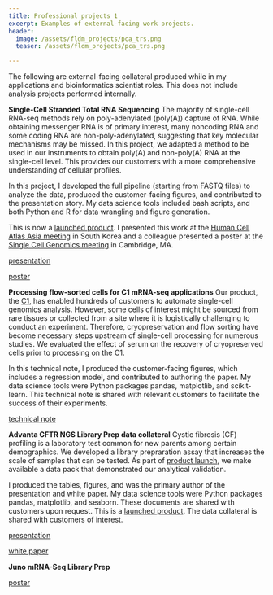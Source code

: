 ```yaml
---
title: Professional projects 1
excerpt: Examples of external-facing work projects.
header:
  image: /assets/fldm_projects/pca_trs.png
  teaser: /assets/fldm_projects/pca_trs.png

---
```


The following are external-facing collateral produced while in my applications and bioinformatics scientist roles. This does not include analysis projects performed internally.


**Single-Cell Stranded Total RNA Sequencing**
The majority of single-cell RNA-seq methods rely on poly-adenylated (poly(A)) capture of RNA. While obtaining messenger RNA is of primary interest, many noncoding RNA and some coding RNA are non-poly-adenylated, suggesting that key molecular mechanisms may be missed. In this project, we adapted a method to be used in our instruments to obtain poly(A) and non-poly(A) RNA at the single-cell level. This provides our customers with a more comprehensive understanding of cellular profiles.

In this project, I developed the full pipeline (starting from FASTQ files) to analyze the data, produced the customer-facing figures, and contributed to the presentation story. My data science tools included bash scripts, and both Python and R for data wrangling and figure generation.

This is now a [launched product](https://www.fluidigm.com/c1openapp/scripthub/script/2018-09/total-rna-seq-1537231959922-5). I presented this work at the [Human Cell Atlas Asia meeting](http://medical-genome.kribb.re.kr/hca/index.html) in South Korea and a colleague presented a poster at the [Single Cell Genomics meeting](http://www.weizmann.ac.il/conferences/SCG2018/program) in Cambridge, MA.

[presentation](https://github.com/benslack19/benslack19.github.io/blob/master//⁨assets⁩/⁨fldm_projects⁩/C1%20Single-Cell%20Genomics%20Apps%20and%20Total%20RNA%20Seq%20Customer%20deck%2020181205.pptx)

[poster](https://github.com/benslack19/benslack19.github.io/blob/master//assets⁩/⁨fldm_projects⁩/C1%20Single-Cell%20Genomics%20Conference%20Poster%2074%20Ooi%20et%20al%2020181025.pdf)


**Processing flow-sorted cells for C1 mRNA-seq applications**
Our product, the [C1](https://www.fluidigm.com/products/c1-system), has enabled hundreds of customers to automate single-cell genomics analysis. However, some cells of interest might be sourced from rare tissues or collected from a site where it is logistically challenging to conduct an experiment. Therefore, cryopreservation and flow sorting have become necessary steps upstream of single-cell processing for numerous studies. We evaluated the effect of serum on the recovery of cryopreserved cells prior to processing on the C1.

In this technical note, I produced the customer-facing figures, which includes a regression model, and contributed to authoring the paper. My data science tools were Python packages pandas, matplotlib, and scikit-learn. This technical note is shared with relevant customers to facilitate the success of their experiments.

[technical note](https://github.com/benslack19/benslack19.github.io/blob/master//⁨assets⁩/⁨fldm_projects⁩/C1%20Processing%20Flow-Sorted%20Cryopreserved%20cells%20for%20mRNA%20sequencing%20(101-8419%20A1)%20201808.pdf)


**Advanta CFTR NGS Library Prep data collateral**
Cystic fibrosis (CF) profiling is a laboratory test common for new parents among certain demographics. We developed a library prepraration assay that increases the scale of samples that can be tested. As part of [product launch](https://www.fluidigm.com/applications/advanta-cftr-ngs), we make available a data pack that demonstrated our analytical validation.

I produced the tables, figures, and was the primary author of the presentation and white paper. My data science tools were Python packages pandas, matplotlib, and seaborn. These documents are shared with customers upon request. This is a [launched product](https://www.fluidigm.com/applications/advanta-cftr-ngs). The data collateral is shared with customers of interest. 

[presentation](https://github.com/benslack19/benslack19.github.io/blob/master/assets/fldm_projects/AdvantaCFTR_datapack_main-deck_FINAL.pdf)

[white paper](https://github.com/benslack19/benslack19.github.io/blob/master/assets/fldm_projects/AdvantaCFTR_datapack_white_paper_FINAL.pdf)


**Juno mRNA-Seq Library Prep**

[poster](https://github.com/benslack19/benslack19.github.io/blob/master/assets/fldm_projects/Juno%20RNA%20Seq%20Poster%20ESHG%202019%2020190619.pdf)
